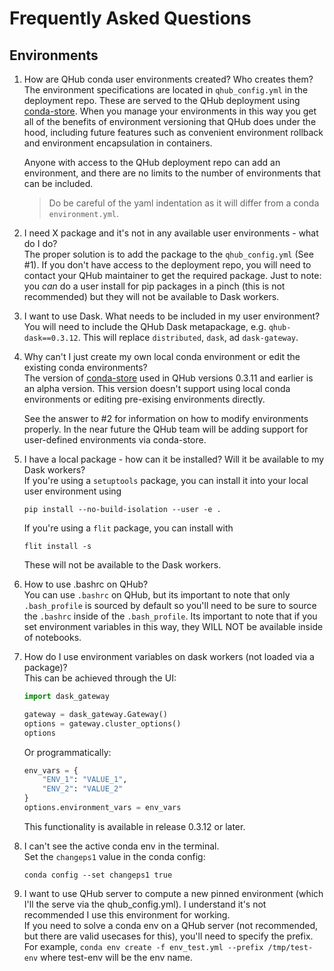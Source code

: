 # Frequently Asked Questions

## Environments

1. How are QHub conda user environments created? Who creates them?  
The environment specifications are located in `qhub_config.yml` in the deployment repo. These are served to the QHub deployment using [conda-store](https://conda-store.readthedocs.io/). When you manage your environments in this way you get all of the benefits of environment versioning that QHub does under the hood, including future features such as convenient environment rollback and environment encapsulation in containers.  

    Anyone with access to the QHub deployment repo can add an environment, and there are no limits to the number of environments that can be included.  
  
    > Do be careful of the yaml indentation as it will differ from a conda `environment.yml`.  

2. I need X package and it's not in any available user environments - what do I do?  
The proper solution is to add the package to the `qhub_config.yml` (See #1). If you don't have access to the deployment repo, you will need to contact your QHub maintainer to get the required package. Just to note: you *can* do a user install for pip packages in a pinch (this is not recommended) but they will not be available to Dask workers.

3. I want to use Dask. What needs to be included in my user environment?   
You will need to include the QHub Dask metapackage, e.g. `qhub-dask==0.3.12`. This will replace `distributed`, `dask`, ad `dask-gateway`.  

4. Why can't I just create my own local conda environment or edit the existing conda environments?  
The version of [conda-store](https://conda-store.readthedocs.io/) used in QHub versions 0.3.11 and earlier is an alpha version. This version doesn't support using local conda environments or editing pre-exising environments directly.  

    See the answer to #2 for information on how to modify environments properly. In the near future the QHub team will be adding support for user-defined environments via conda-store.  

5. I have a local package - how can it be installed? Will it be available to my Dask workers?  
    If you're using a `setuptools` package, you can install it into your local user environment using   
    ```shell
    pip install --no-build-isolation --user -e .
    ```  
    If you're using a `flit` package, you can install with   
    ```shell
    flit install -s
    ```    
    These will not be available to the Dask workers.    

6. How to use .bashrc on QHub?   
You can use `.bashrc` on QHub, but its important to note that only `.bash_profile` is sourced by default so you'll need to be sure to source the `.bashrc` inside of the `.bash_profile`. Its important to note that if you set environment variables in this way, they WILL NOT be available inside of notebooks.  


7. How do I use environment variables on dask workers (not loaded via a package)?  
This can be achieved through the UI:  
    ```python
    import dask_gateway

    gateway = dask_gateway.Gateway()
    options = gateway.cluster_options()
    options
    ```
    Or programmatically:  
    ```python
    env_vars = {
        "ENV_1": "VALUE_1",
        "ENV_2": "VALUE_2"
    }
    options.environment_vars = env_vars
    ```  
    This functionality is available in release 0.3.12 or later.   

8. I can't see the active conda env in the terminal.   
    Set the `changeps1` value in the conda config:  
    ```shell  
    conda config --set changeps1 true
    ```  

9. I want to use QHub server to compute a new pinned environment (which I'll the serve via the qhub_config.yml). I understand it's not recommended I use this environment for working.  
If you need to solve a conda env on a QHub server (not recommended, but there are valid usecases for this), you'll need to specify the prefix. For example, `conda env create -f env_test.yml --prefix /tmp/test-env` where test-env will be the env name.
